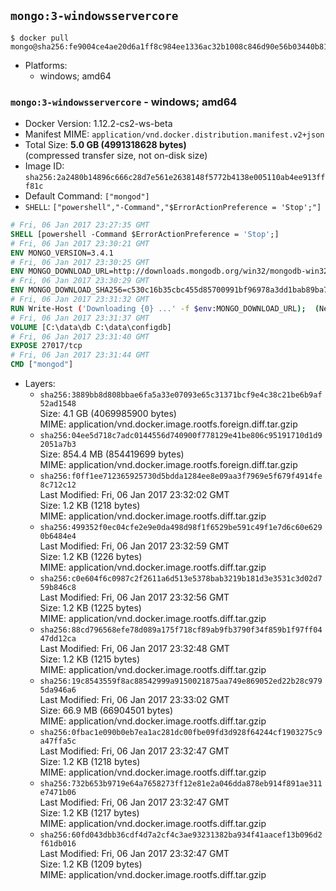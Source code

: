 ## `mongo:3-windowsservercore`

```console
$ docker pull mongo@sha256:fe9004ce4ae20d6a1ff8c984ee1336ac32b1008c846d90e56b03440b81d99630
```

-	Platforms:
	-	windows; amd64

### `mongo:3-windowsservercore` - windows; amd64

-	Docker Version: 1.12.2-cs2-ws-beta
-	Manifest MIME: `application/vnd.docker.distribution.manifest.v2+json`
-	Total Size: **5.0 GB (4991318628 bytes)**  
	(compressed transfer size, not on-disk size)
-	Image ID: `sha256:2a2480b14896c666c28d7e561e2638148f5772b4138e005110ab4ee913fff81c`
-	Default Command: `["mongod"]`
-	`SHELL`: `["powershell","-Command","$ErrorActionPreference = 'Stop';"]`

```dockerfile
# Fri, 06 Jan 2017 23:27:35 GMT
SHELL [powershell -Command $ErrorActionPreference = 'Stop';]
# Fri, 06 Jan 2017 23:30:21 GMT
ENV MONGO_VERSION=3.4.1
# Fri, 06 Jan 2017 23:30:25 GMT
ENV MONGO_DOWNLOAD_URL=http://downloads.mongodb.org/win32/mongodb-win32-x86_64-2008plus-ssl-3.4.1-signed.msi
# Fri, 06 Jan 2017 23:30:29 GMT
ENV MONGO_DOWNLOAD_SHA256=c530c16b35cbc455d85700991bf96978a3dd1bab89ba7a11ff360777334e006a
# Fri, 06 Jan 2017 23:31:32 GMT
RUN Write-Host ('Downloading {0} ...' -f $env:MONGO_DOWNLOAD_URL); 	(New-Object System.Net.WebClient).DownloadFile($env:MONGO_DOWNLOAD_URL, 'mongo.msi'); 		Write-Host ('Verifying sha256 ({0}) ...' -f $env:MONGO_DOWNLOAD_SHA256); 	if ((Get-FileHash mongo.msi -Algorithm sha256).Hash -ne $env:MONGO_DOWNLOAD_SHA256) { 		Write-Host 'FAILED!'; 		exit 1; 	}; 		Write-Host 'Installing ...'; 	Start-Process msiexec -Wait 		-ArgumentList @( 			'/i', 			'mongo.msi', 			'/quiet', 			'/qn', 			'INSTALLLOCATION=C:\mongodb', 			'ADDLOCAL=all' 		); 	$env:PATH = 'C:\mongodb\bin;' + $env:PATH; 	[Environment]::SetEnvironmentVariable('PATH', $env:PATH, [EnvironmentVariableTarget]::Machine); 		Write-Host 'Verifying install ...'; 	Write-Host '  mongo --version'; mongo --version; 	Write-Host '  mongod --version'; mongod --version; 		Write-Host 'Removing ...'; 	Remove-Item C:\mongodb\bin\*.pdb -Force; 	Remove-Item C:\windows\installer\*.msi -Force; 	Remove-Item mongo.msi -Force; 		Write-Host 'Complete.';
# Fri, 06 Jan 2017 23:31:37 GMT
VOLUME [C:\data\db C:\data\configdb]
# Fri, 06 Jan 2017 23:31:40 GMT
EXPOSE 27017/tcp
# Fri, 06 Jan 2017 23:31:44 GMT
CMD ["mongod"]
```

-	Layers:
	-	`sha256:3889bb8d808bbae6fa5a33e07093e65c31371bcf9e4c38c21be6b9af52ad1548`  
		Size: 4.1 GB (4069985900 bytes)  
		MIME: application/vnd.docker.image.rootfs.foreign.diff.tar.gzip
	-	`sha256:04ee5d718c7adc0144556d740900f778129e41be806c95191710d1d92051a7b3`  
		Size: 854.4 MB (854419699 bytes)  
		MIME: application/vnd.docker.image.rootfs.foreign.diff.tar.gzip
	-	`sha256:f0ff1ee712365925730d5bdda1284ee8e09aa3f7969e5f679f4914fe8c712c12`  
		Last Modified: Fri, 06 Jan 2017 23:32:02 GMT  
		Size: 1.2 KB (1218 bytes)  
		MIME: application/vnd.docker.image.rootfs.diff.tar.gzip
	-	`sha256:499352f0ec04cfe2e9e0da498d98f1f6529be591c49f1e7d6c60e6290b6484e4`  
		Last Modified: Fri, 06 Jan 2017 23:32:59 GMT  
		Size: 1.2 KB (1226 bytes)  
		MIME: application/vnd.docker.image.rootfs.diff.tar.gzip
	-	`sha256:c0e604f6c0987c2f2611a6d513e5378bab3219b181d3e3531c3d02d759b846c8`  
		Last Modified: Fri, 06 Jan 2017 23:32:56 GMT  
		Size: 1.2 KB (1225 bytes)  
		MIME: application/vnd.docker.image.rootfs.diff.tar.gzip
	-	`sha256:88cd796568efe78d089a175f718cf89ab9fb3790f34f859b1f97ff0447dd12ca`  
		Last Modified: Fri, 06 Jan 2017 23:32:48 GMT  
		Size: 1.2 KB (1215 bytes)  
		MIME: application/vnd.docker.image.rootfs.diff.tar.gzip
	-	`sha256:19c8543559f8ac88542999a9150021875aa749e869052ed22b28c9795da946a6`  
		Last Modified: Fri, 06 Jan 2017 23:33:02 GMT  
		Size: 66.9 MB (66904501 bytes)  
		MIME: application/vnd.docker.image.rootfs.diff.tar.gzip
	-	`sha256:0fbac1e090b0eb7ea1ac281dc00fbe09fd3d928f64244cf1903275c9a47ffa5c`  
		Last Modified: Fri, 06 Jan 2017 23:32:47 GMT  
		Size: 1.2 KB (1218 bytes)  
		MIME: application/vnd.docker.image.rootfs.diff.tar.gzip
	-	`sha256:732b653b9719e64a7658273ff12e81e2a046dda878eb914f891ae311e7471b06`  
		Last Modified: Fri, 06 Jan 2017 23:32:47 GMT  
		Size: 1.2 KB (1217 bytes)  
		MIME: application/vnd.docker.image.rootfs.diff.tar.gzip
	-	`sha256:60fd043dbb36cdf4d7a2cf4c3ae93231382ba934f41aacef13b096d2f61db016`  
		Last Modified: Fri, 06 Jan 2017 23:32:47 GMT  
		Size: 1.2 KB (1209 bytes)  
		MIME: application/vnd.docker.image.rootfs.diff.tar.gzip
